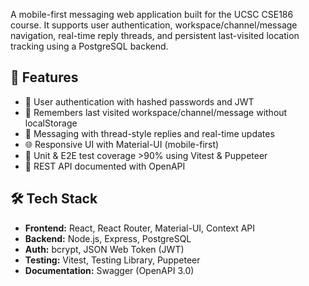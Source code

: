 A mobile-first messaging web application built for the UCSC CSE186 course. It supports user authentication, workspace/channel/message navigation, real-time reply threads, and persistent last-visited location tracking using a PostgreSQL backend.

## 🚀 Features

- 🔐 User authentication with hashed passwords and JWT
- 🧭 Remembers last visited workspace/channel/message without localStorage
- 💬 Messaging with thread-style replies and real-time updates
- 🌐 Responsive UI with Material-UI (mobile-first)
- 🧪 Unit & E2E test coverage >90% using Vitest & Puppeteer
- 📃 REST API documented with OpenAPI

## 🛠️ Tech Stack

- **Frontend:** React, React Router, Material-UI, Context API
- **Backend:** Node.js, Express, PostgreSQL
- **Auth:** bcrypt, JSON Web Token (JWT)
- **Testing:** Vitest, Testing Library, Puppeteer
- **Documentation:** Swagger (OpenAPI 3.0)
